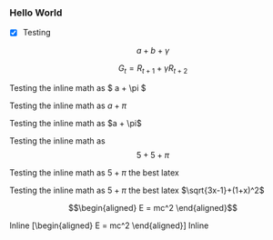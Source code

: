 ### Hello World

- [x] Testing

$$a+b+\gamma$$


$$G_t = R_{t+1} + \gamma R_{t+2}$$

Testing the inline math as $ a + \pi $

Testing the inline math as $a + \pi$

Testing the inline math as \$a + \pi$

Testing the inline math as $$ 5 + 5 + \pi $$

Testing the inline math as $5 + \pi$ the best latex

Testing the inline math as $5 + \pi$ the best latex $`\sqrt{3x-1}+(1+x)^2`$

$$\begin{aligned}
E = mc^2
\end{aligned}$$

Inline
\[\begin{aligned}
E = mc^2
\end{aligned}\]
Inline

<script src="https://cdn.mathjax.org/mathjax/latest/MathJax.js?config=TeX-AMS-MML_HTMLorMML" type="text/javascript"></script>